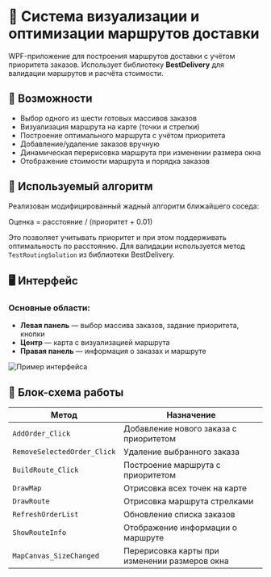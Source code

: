 # 🚚 Система визуализации и оптимизации маршрутов доставки

WPF-приложение для построения маршрутов доставки с учётом приоритета заказов. Использует библиотеку **BestDelivery** для валидации маршрутов и расчёта стоимости.

## 📌 Возможности

- Выбор одного из шести готовых массивов заказов
- Визуализация маршрута на карте (точки и стрелки)
- Построение оптимального маршрута с учётом приоритета
- Добавление/удаление заказов вручную
- Динамическая перерисовка маршрута при изменении размера окна
- Отображение стоимости маршрута и порядка заказов

## 🧩 Используемый алгоритм

Реализован модифицированный жадный алгоритм ближайшего соседа:

Оценка = расстояние / (приоритет + 0.01)

Это позволяет учитывать приоритет и при этом поддерживать оптимальность по расстоянию. Для валидации используется метод `TestRoutingSolution` из библиотеки BestDelivery.

## 🖥️ Интерфейс

### Основные области:
- **Левая панель** — выбор массива заказов, задание приоритета, кнопки
- **Центр** — карта с визуализацией маршрута
- **Правая панель** — информация о заказах и маршруте

![Пример интерфейса]([ссылка_на_скриншот.png](https://media.discordapp.net/attachments/1047176677257646151/1378027833875501066/drawio.png?ex=683b1bee&is=6839ca6e&hm=46ed878edf3b0916fcc36b6c5c10dcf056a2581252205a4b59c6d9e923836894&=&format=webp&quality=lossless&width=538&height=784))

## 🔄 Блок-схема работы



| Метод                       | Назначение                                    |
| --------------------------- | --------------------------------------------- |
| `AddOrder_Click`            | Добавление нового заказа с приоритетом        |
| `RemoveSelectedOrder_Click` | Удаление выбранного заказа                    |
| `BuildRoute_Click`          | Построение маршрута с приоритетом             |
| `DrawMap`                   | Отрисовка всех точек на карте                 |
| `DrawRoute`                 | Отрисовка маршрута стрелками                  |
| `RefreshOrderList`          | Обновление списка заказов                     |
| `ShowRouteInfo`             | Отображение информации о маршруте             |
| `MapCanvas_SizeChanged`     | Перерисовка карты при изменении размеров окна |

